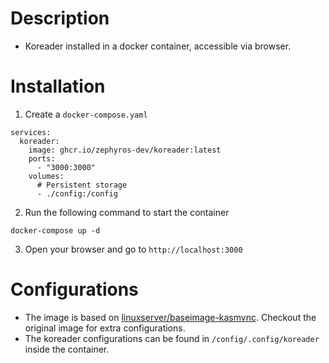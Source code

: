 # Description

- Koreader installed in a docker container, accessible via browser.

# Installation

1. Create a `docker-compose.yaml`

```
services:
  koreader:
    image: ghcr.io/zephyros-dev/koreader:latest
    ports:
      - "3000:3000"
    volumes:
      # Persistent storage
      - ./config:/config
```

2. Run the following command to start the container

```
docker-compose up -d
```

3. Open your browser and go to `http://localhost:3000`

# Configurations

- The image is based on [linuxserver/baseimage-kasmvnc](https://github.com/linuxserver/docker-baseimage-kasmvnc). Checkout the original image for extra configurations.
- The koreader configurations can be found in `/config/.config/koreader` inside the container.
